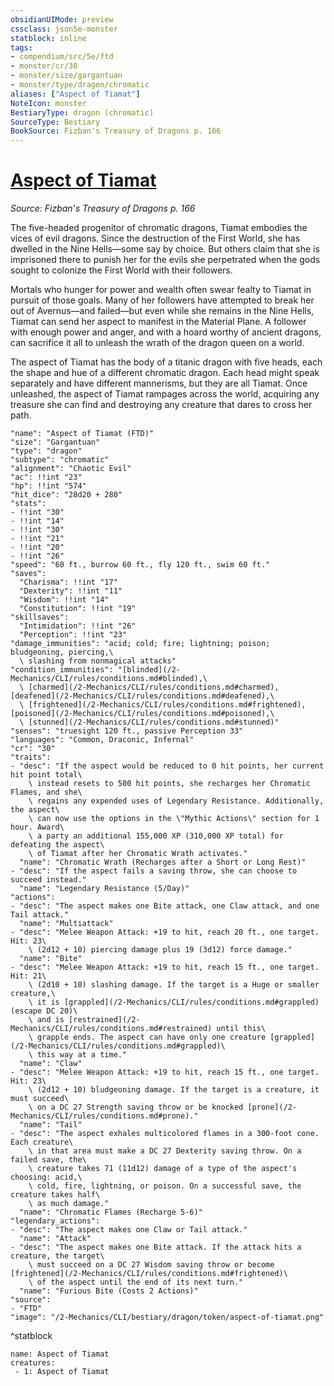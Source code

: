 ```yaml
---
obsidianUIMode: preview
cssclass: json5e-monster
statblock: inline
tags:
- compendium/src/5e/ftd
- monster/cr/30
- monster/size/gargantuan
- monster/type/dragon/chromatic
aliases: ["Aspect of Tiamat"]
NoteIcon: monster
BestiaryType: dragon (chromatic)
SourceType: Bestiary
BookSource: Fizban's Treasury of Dragons p. 166
---
```

# [Aspect of Tiamat](2-Mechanics/CLI/bestiary/dragon/aspect-of-tiamat-ftd.md)
*Source: Fizban's Treasury of Dragons p. 166*  

The five-headed progenitor of chromatic dragons, Tiamat embodies the vices of evil dragons. Since the destruction of the First World, she has dwelled in the Nine Hells—some say by choice. But others claim that she is imprisoned there to punish her for the evils she perpetrated when the gods sought to colonize the First World with their followers.

Mortals who hunger for power and wealth often swear fealty to Tiamat in pursuit of those goals. Many of her followers have attempted to break her out of Avernus—and failed—but even while she remains in the Nine Hells, Tiamat can send her aspect to manifest in the Material Plane. A follower with enough power and anger, and with a hoard worthy of ancient dragons, can sacrifice it all to unleash the wrath of the dragon queen on a world.

The aspect of Tiamat has the body of a titanic dragon with five heads, each the shape and hue of a different chromatic dragon. Each head might speak separately and have different mannerisms, but they are all Tiamat. Once unleashed, the aspect of Tiamat rampages across the world, acquiring any treasure she can find and destroying any creature that dares to cross her path.

```statblock
"name": "Aspect of Tiamat (FTD)"
"size": "Gargantuan"
"type": "dragon"
"subtype": "chromatic"
"alignment": "Chaotic Evil"
"ac": !!int "23"
"hp": !!int "574"
"hit_dice": "28d20 + 280"
"stats":
- !!int "30"
- !!int "14"
- !!int "30"
- !!int "21"
- !!int "20"
- !!int "26"
"speed": "60 ft., burrow 60 ft., fly 120 ft., swim 60 ft."
"saves":
  "Charisma": !!int "17"
  "Dexterity": !!int "11"
  "Wisdom": !!int "14"
  "Constitution": !!int "19"
"skillsaves":
  "Intimidation": !!int "26"
  "Perception": !!int "23"
"damage_immunities": "acid; cold; fire; lightning; poison; bludgeoning, piercing,\
  \ slashing from nonmagical attacks"
"condition_immunities": "[blinded](/2-Mechanics/CLI/rules/conditions.md#blinded),\
  \ [charmed](/2-Mechanics/CLI/rules/conditions.md#charmed), [deafened](/2-Mechanics/CLI/rules/conditions.md#deafened),\
  \ [frightened](/2-Mechanics/CLI/rules/conditions.md#frightened), [poisoned](/2-Mechanics/CLI/rules/conditions.md#poisoned),\
  \ [stunned](/2-Mechanics/CLI/rules/conditions.md#stunned)"
"senses": "truesight 120 ft., passive Perception 33"
"languages": "Common, Draconic, Infernal"
"cr": "30"
"traits":
- "desc": "If the aspect would be reduced to 0 hit points, her current hit point total\
    \ instead resets to 500 hit points, she recharges her Chromatic Flames, and she\
    \ regains any expended uses of Legendary Resistance. Additionally, the aspect\
    \ can now use the options in the \"Mythic Actions\" section for 1 hour. Award\
    \ a party an additional 155,000 XP (310,000 XP total) for defeating the aspect\
    \ of Tiamat after her Chromatic Wrath activates."
  "name": "Chromatic Wrath (Recharges after a Short or Long Rest)"
- "desc": "If the aspect fails a saving throw, she can choose to succeed instead."
  "name": "Legendary Resistance (5/Day)"
"actions":
- "desc": "The aspect makes one Bite attack, one Claw attack, and one Tail attack."
  "name": "Multiattack"
- "desc": "Melee Weapon Attack: +19 to hit, reach 20 ft., one target. Hit: 23\
    \ (2d12 + 10) piercing damage plus 19 (3d12) force damage."
  "name": "Bite"
- "desc": "Melee Weapon Attack: +19 to hit, reach 15 ft., one target. Hit: 21\
    \ (2d10 + 10) slashing damage. If the target is a Huge or smaller creature,\
    \ it is [grappled](/2-Mechanics/CLI/rules/conditions.md#grappled) (escape DC 20)\
    \ and is [restrained](/2-Mechanics/CLI/rules/conditions.md#restrained) until this\
    \ grapple ends. The aspect can have only one creature [grappled](/2-Mechanics/CLI/rules/conditions.md#grappled)\
    \ this way at a time."
  "name": "Claw"
- "desc": "Melee Weapon Attack: +19 to hit, reach 15 ft., one target. Hit: 23\
    \ (2d12 + 10) bludgeoning damage. If the target is a creature, it must succeed\
    \ on a DC 27 Strength saving throw or be knocked [prone](/2-Mechanics/CLI/rules/conditions.md#prone)."
  "name": "Tail"
- "desc": "The aspect exhales multicolored flames in a 300-foot cone. Each creature\
    \ in that area must make a DC 27 Dexterity saving throw. On a failed save, the\
    \ creature takes 71 (11d12) damage of a type of the aspect's choosing: acid,\
    \ cold, fire, lightning, or poison. On a successful save, the creature takes half\
    \ as much damage."
  "name": "Chromatic Flames (Recharge 5-6)"
"legendary_actions":
- "desc": "The aspect makes one Claw or Tail attack."
  "name": "Attack"
- "desc": "The aspect makes one Bite attack. If the attack hits a creature, the target\
    \ must succeed on a DC 27 Wisdom saving throw or become [frightened](/2-Mechanics/CLI/rules/conditions.md#frightened)\
    \ of the aspect until the end of its next turn."
  "name": "Furious Bite (Costs 2 Actions)"
"source":
- "FTD"
"image": "/2-Mechanics/CLI/bestiary/dragon/token/aspect-of-tiamat.png"
```
^statblock

```encounter-table
name: Aspect of Tiamat
creatures:
 - 1: Aspect of Tiamat
```